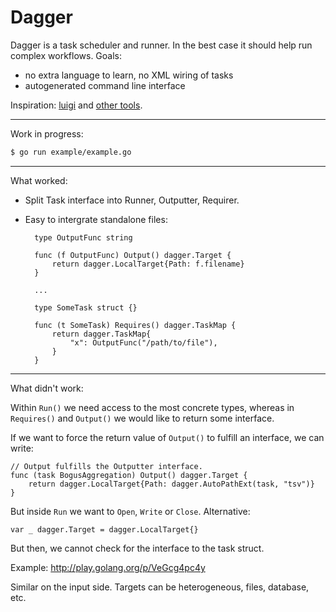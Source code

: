 Dagger
======

Dagger is a task scheduler and runner. In the best case it should help run
complex workflows. Goals:

* no extra language to learn, no XML wiring of tasks
* autogenerated command line interface

Inspiration: [luigi](https://github.com/spotify/luigi) and [other tools](https://github.com/pditommaso/awesome-pipeline).

----

Work in progress:

```sh
$ go run example/example.go
```

----

What worked:

* Split Task interface into Runner, Outputter, Requirer.
* Easy to intergrate standalone files:

        type OutputFunc string

        func (f OutputFunc) Output() dagger.Target {
            return dagger.LocalTarget{Path: f.filename}
        }

        ...

        type SomeTask struct {}

        func (t SomeTask) Requires() dagger.TaskMap {
            return dagger.TaskMap{
                "x": OutputFunc("/path/to/file"),
            }
        }

----

What didn't work:

Within `Run()` we need access to the most concrete types, whereas in
`Requires()` and `Output()` we would like to return some interface.

If we want to force the return value of `Output()` to fulfill an interface,
we can write:

    // Output fulfills the Outputter interface.
    func (task BogusAggregation) Output() dagger.Target {
        return dagger.LocalTarget{Path: dagger.AutoPathExt(task, "tsv")}
    }

But inside `Run` we want to `Open`, `Write` or `Close`. Alternative:

    var _ dagger.Target = dagger.LocalTarget{}

But then, we cannot check for the interface to the task struct.

Example: http://play.golang.org/p/VeGcg4pc4y

Similar on the input side. Targets can be heterogeneous, files, database, etc.

